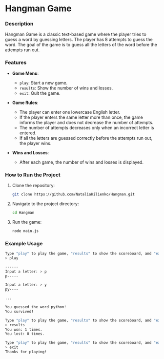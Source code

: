 
# Hangman Game

### Description

Hangman Game is a classic text-based game where the player tries to guess a word by guessing letters. The player has 8 attempts to guess the word. The goal of the game is to guess all the letters of the word before the attempts run out.

### Features

- **Game Menu**:
  - `play`: Start a new game.
  - `results`: Show the number of wins and losses.
  - `exit`: Quit the game.
  
- **Game Rules**:
  - The player can enter one lowercase English letter.
  - If the player enters the same letter more than once, the game informs the player and does not decrease the number of attempts.
  - The number of attempts decreases only when an incorrect letter is entered.
  - If all the letters are guessed correctly before the attempts run out, the player wins.

- **Wins and Losses**:
  - After each game, the number of wins and losses is displayed.
  
### How to Run the Project

1. Clone the repository:

   ```bash
   git clone https://github.com/NataliaKilienko/Hangman.git
   ```

2. Navigate to the project directory:

   ```bash
   cd Hangman
   ```

3. Run the game:

   ```bash
   node main.js
   ```

### Example Usage

```bash
Type "play" to play the game, "results" to show the scoreboard, and "exit" to quit:
> play

------
Input a letter: > p
p-----

Input a letter: > y
py----

...

You guessed the word python!
You survived!

Type "play" to play the game, "results" to show the scoreboard, and "exit" to quit:
> results
You won: 1 times.
You lost: 0 times.

Type "play" to play the game, "results" to show the scoreboard, and "exit" to quit:
> exit
Thanks for playing!
```
